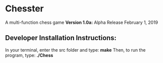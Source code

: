 # **Chesster**
A multi-function chess game
**Version 1.0a:** Alpha Release 
February 1, 2019

## Developer Installation Instructions:

In your terminal, enter the src folder and type:
**make**
Then, to run the program, type:
**./Chess**



